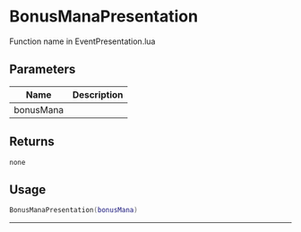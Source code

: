 # BonusManaPresentation

Function name in EventPresentation.lua

## Parameters

| Name      | Description |
| --------- | ----------- |
| bonusMana |             |

## Returns

`none`

## Usage

```lua
BonusManaPresentation(bonusMana)
```

---
